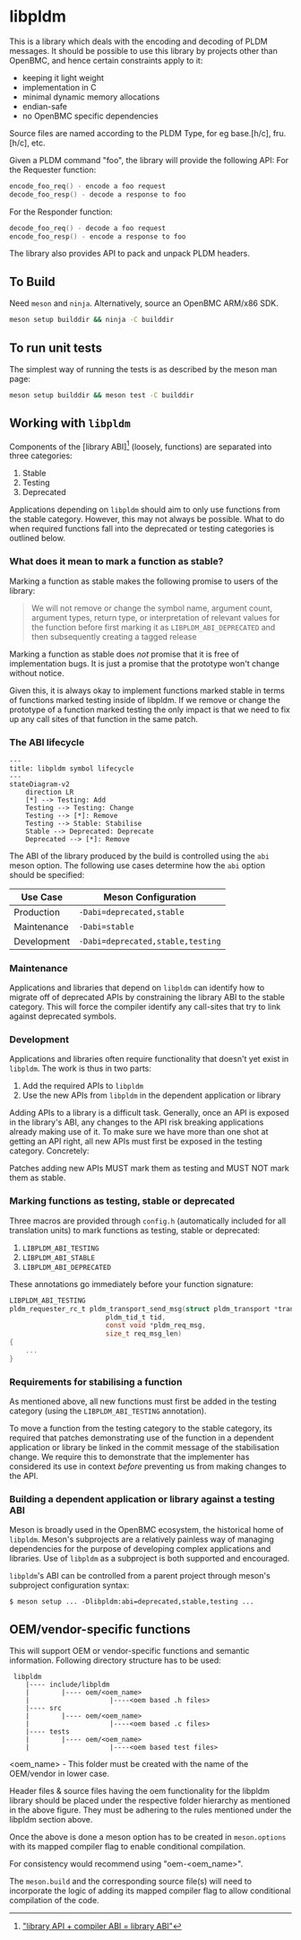 # libpldm

This is a library which deals with the encoding and decoding of PLDM messages.
It should be possible to use this library by projects other than OpenBMC, and
hence certain constraints apply to it:

- keeping it light weight
- implementation in C
- minimal dynamic memory allocations
- endian-safe
- no OpenBMC specific dependencies

Source files are named according to the PLDM Type, for eg base.[h/c], fru.[h/c],
etc.

Given a PLDM command "foo", the library will provide the following API: For the
Requester function:

```c
encode_foo_req() - encode a foo request
decode_foo_resp() - decode a response to foo
```

For the Responder function:

```c
decode_foo_req() - decode a foo request
encode_foo_resp() - encode a response to foo
```

The library also provides API to pack and unpack PLDM headers.

## To Build

Need `meson` and `ninja`. Alternatively, source an OpenBMC ARM/x86 SDK.

```sh
meson setup builddir && ninja -C builddir
```

## To run unit tests

The simplest way of running the tests is as described by the meson man page:

```sh
meson setup builddir && meson test -C builddir
```

## Working with `libpldm`

Components of the [library ABI][^1] (loosely, functions) are separated into
three categories:

[^1]: ["library API + compiler ABI = library ABI"][libstdc++-library-abi]

[libstdc++-library-abi]:
  https://gcc.gnu.org/onlinedocs/libstdc++/manual/abi.html

1. Stable
2. Testing
3. Deprecated

Applications depending on `libpldm` should aim to only use functions from the
stable category. However, this may not always be possible. What to do when
required functions fall into the deprecated or testing categories is outlined
below.

### What does it mean to mark a function as stable?

Marking a function as stable makes the following promise to users of the
library:

> We will not remove or change the symbol name, argument count, argument types,
> return type, or interpretation of relevant values for the function before
> first marking it as `LIBPLDM_ABI_DEPRECATED` and then subsequently creating a
> tagged release

Marking a function as stable does _not_ promise that it is free of
implementation bugs. It is just a promise that the prototype won't change
without notice.

Given this, it is always okay to implement functions marked stable in terms of
functions marked testing inside of libpldm. If we remove or change the prototype
of a function marked testing the only impact is that we need to fix up any call
sites of that function in the same patch.

### The ABI lifecycle

```mermaid
---
title: libpldm symbol lifecycle
---
stateDiagram-v2
    direction LR
    [*] --> Testing: Add
    Testing --> Testing: Change
    Testing --> [*]: Remove
    Testing --> Stable: Stabilise
    Stable --> Deprecated: Deprecate
    Deprecated --> [*]: Remove
```

The ABI of the library produced by the build is controlled using the `abi` meson
option. The following use cases determine how the `abi` option should be
specified:

| Use Case    | Meson Configuration               |
| ----------- | --------------------------------- |
| Production  | `-Dabi=deprecated,stable`         |
| Maintenance | `-Dabi=stable`                    |
| Development | `-Dabi=deprecated,stable,testing` |

### Maintenance

Applications and libraries that depend on `libpldm` can identify how to migrate
off of deprecated APIs by constraining the library ABI to the stable category.
This will force the compiler identify any call-sites that try to link against
deprecated symbols.

### Development

Applications and libraries often require functionality that doesn't yet exist in
`libpldm`. The work is thus in two parts:

1. Add the required APIs to `libpldm`
2. Use the new APIs from `libpldm` in the dependent application or library

Adding APIs to a library is a difficult task. Generally, once an API is exposed
in the library's ABI, any changes to the API risk breaking applications already
making use of it. To make sure we have more than one shot at getting an API
right, all new APIs must first be exposed in the testing category. Concretely:

Patches adding new APIs MUST mark them as testing and MUST NOT mark them as
stable.

### Marking functions as testing, stable or deprecated

Three macros are provided through `config.h` (automatically included for all
translation units) to mark functions as testing, stable or deprecated:

1. `LIBPLDM_ABI_TESTING`
2. `LIBPLDM_ABI_STABLE`
3. `LIBPLDM_ABI_DEPRECATED`

These annotations go immediately before your function signature:

```c
LIBPLDM_ABI_TESTING
pldm_requester_rc_t pldm_transport_send_msg(struct pldm_transport *transport,
					    pldm_tid_t tid,
					    const void *pldm_req_msg,
					    size_t req_msg_len)
{
    ...
}
```

### Requirements for stabilising a function

As mentioned above, all new functions must first be added in the testing
category (using the `LIBPLDM_ABI_TESTING` annotation).

To move a function from the testing category to the stable category, its
required that patches demonstrating use of the function in a dependent
application or library be linked in the commit message of the stabilisation
change. We require this to demonstrate that the implementer has considered its
use in context _before_ preventing us from making changes to the API.

### Building a dependent application or library against a testing ABI

Meson is broadly used in the OpenBMC ecosystem, the historical home of
`libpldm`. Meson's subprojects are a relatively painless way of managing
dependencies for the purpose of developing complex applications and libraries.
Use of `libpldm` as a subproject is both supported and encouraged.

`libpldm`'s ABI can be controlled from a parent project through meson's
subproject configuration syntax:

```shell
$ meson setup ... -Dlibpldm:abi=deprecated,stable,testing ...
```

## OEM/vendor-specific functions

This will support OEM or vendor-specific functions and semantic information.
Following directory structure has to be used:

```text
 libpldm
    |---- include/libpldm
    |        |---- oem/<oem_name>
    |                    |----<oem based .h files>
    |---- src
    |        |---- oem/<oem_name>
    |                    |----<oem based .c files>
    |---- tests
    |        |---- oem/<oem_name>
    |                    |----<oem based test files>

```

<oem_name> - This folder must be created with the name of the OEM/vendor in
lower case.

Header files & source files having the oem functionality for the libpldm library
should be placed under the respective folder hierarchy as mentioned in the above
figure. They must be adhering to the rules mentioned under the libpldm section
above.

Once the above is done a meson option has to be created in `meson.options` with
its mapped compiler flag to enable conditional compilation.

For consistency would recommend using "oem-<oem_name>".

The `meson.build` and the corresponding source file(s) will need to incorporate
the logic of adding its mapped compiler flag to allow conditional compilation of
the code.
